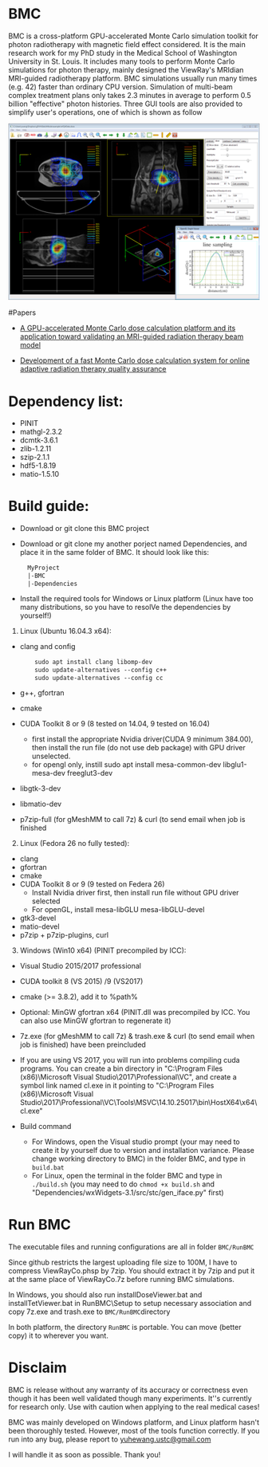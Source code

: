 # BMC
BMC is a cross-platform GPU-accelerated Monte Carlo simulation toolkit for photon radiotherapy with magnetic field effect considered. It is the main research work for my PhD study in the Medical School of Washington University in St. Louis. It includes many tools to perform Monte Carlo simulations for photon therapy, mainly designed the ViewRay's MRIdian MRI-guided radiotherapy platform. BMC simulations usually run many times (e.g. 42) faster than ordinary CPU version. Simulation of multi-beam complex treatment plans only takes 2.3 minutes in average to perform 0.5 billion "effective" photon histories. Three GUI tools are also provided to simplify user's operations, one of which is shown as follow

![DoseViewer](DoseViewer.png)

#Papers
- [A GPU-accelerated Monte Carlo dose calculation platform and its application toward validating an MRI-guided radiation therapy beam model](MP.pdf)

- [Development of a fast Monte Carlo dose calculation system for online adaptive radiation therapy quality assurance](PMB.pdf)

# Dependency list:
- PINIT
- mathgl-2.3.2 
- dcmtk-3.6.1 
- zlib-1.2.11 
- szip-2.1.1 
- hdf5-1.8.19 
- matio-1.5.10

# Build guide:
- Download or git clone this BMC project
- Download or git clone my another porject named Dependencies, and place it in the same folder of BMC. It should look like this:

        MyProject
        |-BMC
        |-Dependencies

- Install the required tools for Windows or Linux platform (Linux have too many distributions, so you have to resolVe the dependencies by yourself!) 
1) Linux (Ubuntu 16.04.3 x64):
  - clang and config
  
		    sudo apt install clang libomp-dev
            sudo update-alternatives --config c++
            sudo update-alternatives --config cc 
  - g++, gfortran
  - cmake
  - CUDA Toolkit 8 or 9 (8 tested on 14.04, 9 tested on 16.04)
     + first install the appropriate Nvidia driver(CUDA 9 minimum 384.00), then install the run file (do not use deb package) with GPU driver unselected.
     + for opengl only, instill sudo apt install mesa-common-dev libglu1-mesa-dev freeglut3-dev
  - libgtk-3-dev
  - libmatio-dev
  - p7zip-full (for gMeshMM to call 7z) & curl (to send email when job is finished
  
  2) Linux (Fedora 26 no fully tested):
  - clang
  - gfortran
  - cmake
  - CUDA Toolkit 8 or 9 (9 tested on Federa 26)
    - Install Nvidia driver first, then install run file without GPU driver selected
    - For openGL, install mesa-libGLU mesa-libGLU-devel
  - gtk3-devel
  - matio-devel
  - p7zip + p7zip-plugins, curl 

  3) Windows (Win10 x64) (PINIT precompiled by ICC):
  - Visual Studio 2015/2017 professional
  - CUDA toolkit 8 (VS 2015) /9 (VS2017)
  - cmake (>= 3.8.2), add it to %path%
  - Optional: MinGW gfortran x64 (PINIT.dll was precompiled by ICC. You can also use MinGW gfortran to regenerate it)
 - 7z.exe (for gMeshMM to call 7z) & trash.exe & curl (to send email when job is finished) have been preincluded
 - If you are using VS 2017, you will run into problems compiling cuda programs. You can create a bin directory in "C:\Program Files (x86)\Microsoft Visual Studio\2017\Professional\VC\", and create a symbol link named cl.exe in it pointing to "C:\Program Files (x86)\Microsoft Visual Studio\2017\Professional\VC\Tools\MSVC\14.10.25017\bin\HostX64\x64\cl.exe"


- Build command
   - For Windows, open the Visual studio prompt (your may need to create it by yourself due to version and installation variance. Please change working directory to BMC) in the folder BMC, and type in `build.bat`
   - For Linux, open the terminal in the folder BMC and type in `./build.sh` (you may need to do `chmod +x build.sh` and "Dependencies/wxWidgets-3.1/src/stc/gen_iface.py" first)


# Run BMC
The executable files and running configurations are all in folder `BMC/RunBMC`

Since github restricts the largest uploading file size to 100M, I have to compress ViewRayCo.phsp by 7zip. You should extract it by 7zip and put it at the same place of ViewRayCo.7z before running BMC simulations.

In Windows, you should also run installDoseViewer.bat and installTetViewer.bat in RunBMC\Setup to setup necessary association and copy 7z.exe and trash.exe to `BMC/RunBMC`directory

In both platform, the directory `RunBMC` is portable. You can move (better copy) it to wherever you want.

# Disclaim
BMC is release without any warranty of its accuracy or correctness even though it has been well validated though many experiments. It''s currently for research only. Use with caution when applying to the real medical cases!

BMC was mainly developed on Windows platform, and Linux platform hasn't been thoroughly tested. However, most of the tools function correctly. If you run into any bug, please report to yuhewang.ustc@gmail.com

I will handle it as soon as possible. Thank you!


